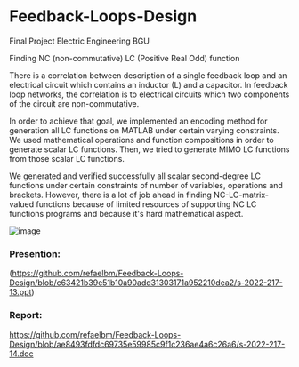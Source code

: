 # Feedback-Loops-Design
Final Project Electric Engineering BGU


Finding NC (non-commutative) LC (Positive Real Odd) function 

There is a correlation between description of a single feedback loop and an electrical circuit which contains an inductor (L) and a capacitor. In feedback loop networks, the correlation is to electrical circuits which two components of the circuit are non-commutative.

In order to achieve that goal, we implemented an encoding method for generation all LC functions on MATLAB under certain varying constraints. 
We used mathematical operations and function compositions in order to generate scalar LC functions. 
Then, we tried to generate MIMO LC functions from those scalar LC functions.

We generated and verified successfully all scalar second-degree LC functions under certain constraints of number of variables, operations and brackets. 
However, there is a lot of job ahead in finding NC-LC-matrix-valued functions because of limited resources of supporting NC LC functions programs and because it's hard mathematical aspect.

![image](https://user-images.githubusercontent.com/67152370/200014114-1b2cc8d8-ae09-4170-8a17-334eee686b9f.png)


### Presention:
(https://github.com/refaelbm/Feedback-Loops-Design/blob/c63421b39e51b10a90add31303171a952210dea2/s-2022-217-13.ppt)

### Report: 
https://github.com/refaelbm/Feedback-Loops-Design/blob/ae8493fdfdc69735e59985c9f1c236ae4a6c26a6/s-2022-217-14.doc

